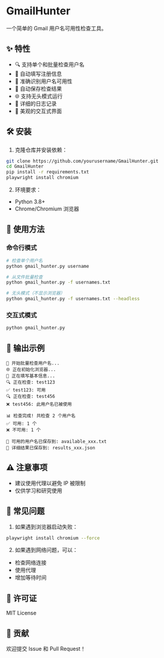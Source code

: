 # GmailHunter

一个简单的 Gmail 用户名可用性检查工具。

## ✨ 特性

- 🔍 支持单个和批量检查用户名
- 🤖 自动填写注册信息
- 🎯 准确识别用户名可用性
- 💾 自动保存检查结果
- 🌐 支持无头模式运行
- 📝 详细的日志记录
- 🎨 美观的交互式界面

## 🛠️ 安装

1. 克隆仓库并安装依赖：
```bash
git clone https://github.com/yourusername/GmailHunter.git
cd GmailHunter
pip install -r requirements.txt
playwright install chromium
```

2. 环境要求：
- Python 3.8+
- Chrome/Chromium 浏览器

## 📖 使用方法

### 命令行模式

```bash
# 检查单个用户名
python gmail_hunter.py username

# 从文件批量检查
python gmail_hunter.py -f usernames.txt

# 无头模式（不显示浏览器）
python gmail_hunter.py -f usernames.txt --headless
```

### 交互式模式

```bash
python gmail_hunter.py
```

## 📝 输出示例

```
🚀 开始批量检查用户名...
🌐 正在初始化浏览器...
📝 正在填写基本信息...
🔍 正在检查: test123
✅ test123: 可用
🔍 正在检查: test456
❌ test456: 此用户名已被使用

📊 检查完成! 共检查 2 个用户名
✅ 可用: 1 个
❌ 不可用: 1 个

💾 可用的用户名已保存到: available_xxx.txt
📄 详细结果已保存到: results_xxx.json
```

## ⚠️ 注意事项

- 建议使用代理以避免 IP 被限制
- 仅供学习和研究使用

## 🔧 常见问题

1. 如果遇到浏览器启动失败：
```bash
playwright install chromium --force
```

2. 如果遇到网络问题，可以：
- 检查网络连接
- 使用代理
- 增加等待时间

## 📄 许可证

MIT License

## 🤝 贡献

欢迎提交 Issue 和 Pull Request！
